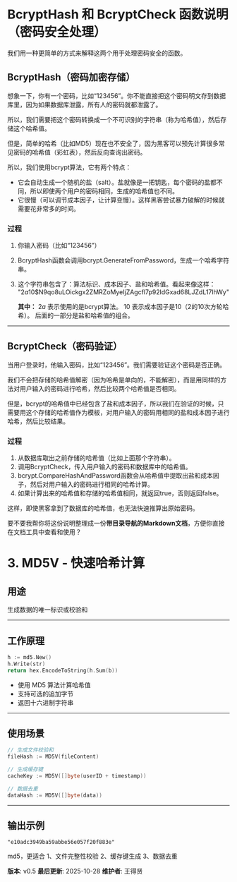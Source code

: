 # BcryptHash 和 BcryptCheck 函数说明（密码安全处理）
我们用一种更简单的方式来解释这两个用于处理密码安全的函数。


## BcryptHash（密码加密存储）
想象一下，你有一个密码，比如“123456”。你不能直接把这个密码明文存到数据库里，因为如果数据库泄露，所有人的密码就都泄露了。

所以，我们需要把这个密码转换成一个不可识别的字符串（称为哈希值），然后存储这个哈希值。

但是，简单的哈希（比如MD5）现在也不安全了，因为黑客可以预先计算很多常见密码的哈希值（彩虹表），然后反向查询出密码。

所以，我们使用bcrypt算法，它有两个特点：
- 它会自动生成一个随机的盐（salt）。盐就像是一把钥匙，每个密码的盐都不同，所以即使两个用户的密码相同，生成的哈希值也不同。
- 它很慢（可以调节成本因子，让计算变慢）。这样黑客尝试暴力破解的时候就需要花非常多的时间。

### 过程
1. 你输入密码（比如“123456”）
2. BcryptHash函数会调用bcrypt.GenerateFromPassword，生成一个哈希字符串。
3. 这个字符串包含了：算法标识、成本因子、盐和哈希值。看起来像这样：
   "$2a$10$N9qo8uLOickgx2ZMRZoMyeIjZAgcfl7p92ldGxad68LJZdL17lhWy"

   **其中：**
   $2a$ 表示使用的是bcrypt算法。
   $10$ 表示成本因子是10（2的10次方轮哈希）。
   后面的一部分是盐和哈希值的组合。


---


## BcryptCheck（密码验证）
当用户登录时，他输入密码，比如“123456”。我们需要验证这个密码是否正确。

我们不会把存储的哈希值解密（因为哈希是单向的，不能解密），而是用同样的方法对用户输入的密码进行哈希，然后比较两个哈希值是否相同。

但是，bcrypt的哈希值中已经包含了盐和成本因子，所以我们在验证的时候，只需要用这个存储的哈希值作为模板，对用户输入的密码用相同的盐和成本因子进行哈希，然后比较结果。

### 过程
1. 从数据库取出之前存储的哈希值（比如上面那个字符串）。
2. 调用BcryptCheck，传入用户输入的密码和数据库中的哈希值。
3. bcrypt.CompareHashAndPassword函数会从哈希值中提取出盐和成本因子，然后对用户输入的密码进行相同的哈希计算。
4. 如果计算出来的哈希值和存储的哈希值相同，就返回true，否则返回false。

这样，即使黑客拿到了数据库的哈希值，也无法快速推算出原始密码。


要不要我帮你将这份说明整理成一份**带目录导航的Markdown文档**，方便你直接在文档工具中查看和使用？

# 3. MD5V - 快速哈希计算

## 用途
生成数据的唯一标识或校验和

---

## 工作原理
```go
h := md5.New()
h.Write(str)
return hex.EncodeToString(h.Sum(b))
```
- 使用 MD5 算法计算哈希值
- 支持可选的追加字节
- 返回十六进制字符串

---

## 使用场景
```go
// 生成文件校验和
fileHash := MD5V(fileContent)

// 生成缓存键
cacheKey := MD5V([]byte(userID + timestamp))

// 数据去重
dataHash := MD5V([]byte(data))
```

---

## 输出示例
```text
"e10adc3949ba59abbe56e057f20f883e"
```

md5，更适合
1、文件完整性校验
2、缓存键生成
3、数据去重

**版本**: v0.5
**最后更新**: 2025-10-28
**维护者**: 王得贤